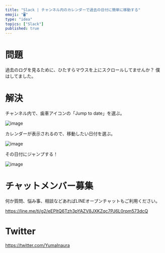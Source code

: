 ```yaml
---
title: "Slack | チャンネル内のカレンダーで過去の日付に簡単に移動する"
emoji: "🖥"
type: "idea"
topics: ["Slack"]
published: true
---
```


# 問題

過去のログを見るために、ひたすらマウスを上にスクロールしてませんか？ 僕はしてました。

# 解決

チャンネル内で、歯車アイコンの「Jump to date」を選ぶ。

![image](https://qiita-image-store.s3.amazonaws.com/0/89618/d81e8fc4-b7f4-d690-0850-66c44c5999b7.png)

カレンダーが表示されるので、移動したい日付を選ぶ。

![image](https://qiita-image-store.s3.amazonaws.com/0/89618/dc5c1d77-9cb4-471e-4a2b-d87891c7987d.png)

その日付にジャンプする！

![image](https://qiita-image-store.s3.amazonaws.com/0/89618/c3018a66-67e0-f14e-8772-8235df23b84c.png)









<!-- Update From Qiita API -->

# チャットメンバー募集


何か質問、悩み事、相談などあればLINEオープンチャットもご利用ください。

https://line.me/ti/g2/eEPltQ6Tzh3pYAZV8JXKZqc7PJ6L0rpm573dcQ





# Twitter


https://twitter.com/YumaInaura


<!-- Update From Qiita API -->


